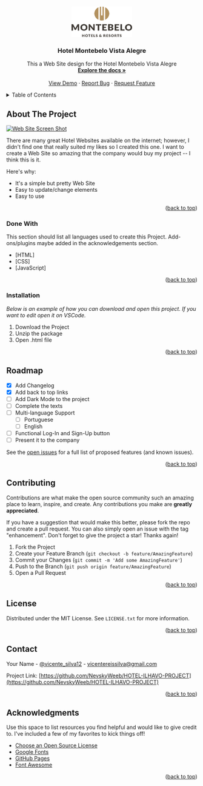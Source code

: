 <div id="top"></div>
<!-- PROJECT LOGO -->
<br />
<div align="center">
  <a href="https://github.com/NevskyWeeb/HOTEL-ILHAVO-PROJECT">
    <img src="images/logo.png" alt="Logo" width="160" height="80">
  </a>

<h3 align="center">Hotel Montebelo Vista Alegre</h3>

  <p align="center">
    This a Web Site design for the Hotel Montebelo Vista Alegre
    <br />
    <a href="https://github.com/NevskyWeeb/HOTEL-ILHAVO-PROJECT"><strong>Explore the docs »</strong></a>
    <br />
    <br />
    <a href="https://github.com/NevskyWeeb/HOTEL-ILHAVO-PROJECT">View Demo</a>
    ·
    <a href="https://github.com/NevskyWeeb/HOTEL-ILHAVO-PROJECT/issues">Report Bug</a>
    ·
    <a href="https://github.com/NevskyWeeb/HOTEL-ILHAVO-PROJECT/issues">Request Feature</a>
  </p>
</div>



<!-- TABLE OF CONTENTS -->
<details>
  <summary>Table of Contents</summary>
  <ol>
    <li>
      <a href="#about-the-project">About The Project</a>
      <ul>
        <li><a href="#built-with">Built With</a></li>
      </ul>
    </li>
    <li>
      <a href="#getting-started">Getting Started</a>
      <ul>
        <li><a href="#installation">Installation</a></li>
      </ul>
    </li>
    <li><a href="#usage">Usage</a></li>
    <li><a href="#roadmap">Roadmap</a></li>
    <li><a href="#contributing">Contributing</a></li>
    <li><a href="#license">License</a></li>
    <li><a href="#contact">Contact</a></li>
    <li><a href="#acknowledgments">Acknowledgments</a></li>
  </ol>
</details>



<!-- ABOUT THE PROJECT -->
## About The Project

[![Web Site Screen Shot][product-screenshot]](https://imgur.com/HIS4wrW)

There are many great Hotel Websites available on the internet; however, I didn't find one that really suited my likes so I created this one. I want to create a Web Site so amazing that the company would buy my project -- I think this is it.

Here's why:
* It's a simple but pretty Web Site
* Easy to update/change elements
* Easy to use

<p align="right">(<a href="#top">back to top</a>)</p>



### Done With

This section should list all languages used to create this Project. Add-ons/plugins maybe added in the acknowledgements section.

* [HTML]
* [CSS]
* [JavaScript]

<p align="right">(<a href="#top">back to top</a>)</p>



<!-- GETTING STARTED -->
### Installation

_Below is an example of how you can download and open this project. If you want to edit open it on VSCode._

1. Download the Project
2. Unzip the package
3. Open .html file

<p align="right">(<a href="#top">back to top</a>)</p>



<!-- ROADMAP -->
## Roadmap

- [x] Add Changelog
- [x] Add back to top links
- [ ] Add Dark Mode to the project
- [ ] Complete the texts
- [ ] Multi-language Support
    - [ ] Portuguese
    - [ ] English
- [ ] Functional Log-In and Sign-Up button
- [ ] Present it to the company

See the [open issues](https://github.com/othneildrew/Best-README-Template/issues) for a full list of proposed features (and known issues).

<p align="right">(<a href="#top">back to top</a>)</p>



<!-- CONTRIBUTING -->
## Contributing

Contributions are what make the open source community such an amazing place to learn, inspire, and create. Any contributions you make are **greatly appreciated**.

If you have a suggestion that would make this better, please fork the repo and create a pull request. You can also simply open an issue with the tag "enhancement".
Don't forget to give the project a star! Thanks again!

1. Fork the Project
2. Create your Feature Branch (`git checkout -b feature/AmazingFeature`)
3. Commit your Changes (`git commit -m 'Add some AmazingFeature'`)
4. Push to the Branch (`git push origin feature/AmazingFeature`)
5. Open a Pull Request

<p align="right">(<a href="#top">back to top</a>)</p>



<!-- LICENSE -->
## License

Distributed under the MIT License. See `LICENSE.txt` for more information.

<p align="right">(<a href="#top">back to top</a>)</p>



<!-- CONTACT -->
## Contact

Your Name - [@vicente_silva12](https://instagram.com/vicente_silva12) - vicentereissilva@gmail.com

Project Link: [https://github.com/NevskyWeeb/HOTEL-ILHAVO-PROJECT](https://github.com/NevskyWeeb/HOTEL-ILHAVO-PROJECT)

<p align="right">(<a href="#top">back to top</a>)</p>



<!-- ACKNOWLEDGMENTS -->
## Acknowledgments

Use this space to list resources you find helpful and would like to give credit to. I've included a few of my favorites to kick things off!

* [Choose an Open Source License](https://choosealicense.com)
* [Google Fonts](https://fonts.google.com/)
* [GitHub Pages](https://pages.github.com)
* [Font Awesome](https://fontawesome.com)

<p align="right">(<a href="#top">back to top</a>)</p>



<!-- MARKDOWN LINKS & IMAGES -->
<!-- https://www.markdownguide.org/basic-syntax/#reference-style-links -->
[contributors-shield]: https://img.shields.io/github/contributors/othneildrew/Best-README-Template.svg?style=for-the-badge
[contributors-url]: https://github.com/othneildrew/Best-README-Template/graphs/contributors
[forks-shield]: https://img.shields.io/github/forks/othneildrew/Best-README-Template.svg?style=for-the-badge
[forks-url]: https://github.com/othneildrew/Best-README-Template/network/members
[stars-shield]: https://img.shields.io/github/stars/othneildrew/Best-README-Template.svg?style=for-the-badge
[stars-url]: https://github.com/othneildrew/Best-README-Template/stargazers
[issues-shield]: https://img.shields.io/github/issues/othneildrew/Best-README-Template.svg?style=for-the-badge
[issues-url]: https://github.com/othneildrew/Best-README-Template/issues
[license-shield]: https://img.shields.io/github/license/othneildrew/Best-README-Template.svg?style=for-the-badge
[license-url]: https://github.com/othneildrew/Best-README-Template/blob/master/LICENSE.txt
[linkedin-shield]: https://img.shields.io/badge/-LinkedIn-black.svg?style=for-the-badge&logo=linkedin&colorB=555
[linkedin-url]: https://linkedin.com/in/othneildrew
[product-screenshot]: images/screenshot.png
